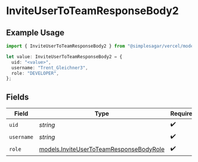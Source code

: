 # InviteUserToTeamResponseBody2

## Example Usage

```typescript
import { InviteUserToTeamResponseBody2 } from "@simplesagar/vercel/models/inviteusertoteamop.js";

let value: InviteUserToTeamResponseBody2 = {
  uid: "<value>",
  username: "Trent_Gleichner3",
  role: "DEVELOPER",
};
```

## Fields

| Field                                                                                    | Type                                                                                     | Required                                                                                 | Description                                                                              |
| ---------------------------------------------------------------------------------------- | ---------------------------------------------------------------------------------------- | ---------------------------------------------------------------------------------------- | ---------------------------------------------------------------------------------------- |
| `uid`                                                                                    | *string*                                                                                 | :heavy_check_mark:                                                                       | N/A                                                                                      |
| `username`                                                                               | *string*                                                                                 | :heavy_check_mark:                                                                       | N/A                                                                                      |
| `role`                                                                                   | [models.InviteUserToTeamResponseBodyRole](../models/inviteusertoteamresponsebodyrole.md) | :heavy_check_mark:                                                                       | N/A                                                                                      |